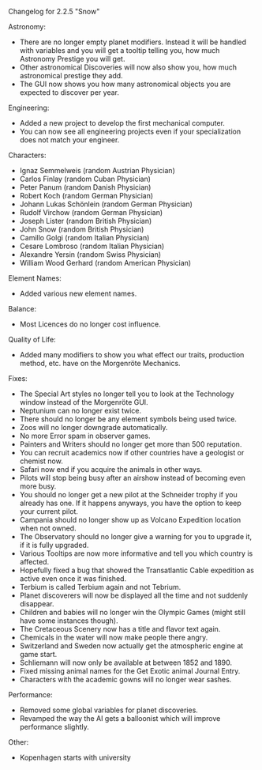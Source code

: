 Changelog for 2.2.5 "Snow"

Astronomy:
- There are no longer empty planet modifiers. Instead it will be handled with variables and you will get a tooltip telling you, how much Astronomy Prestige you will get.
- Other astronomical Discoveries will now also show you, how much astronomical prestige they add.
- The GUI now shows you how many astronomical objects you are expected to discover per year.

Engineering:
- Added a new project to develop the first mechanical computer.
- You can now see all engineering projects even if your specialization does not match your engineer.

Characters:
- Ignaz Semmelweis (random Austrian Physician)
- Carlos Finlay (random Cuban Physician)
- Peter Panum (random Danish Physician)
- Robert Koch (random German Physician)
- Johann Lukas Schönlein (random German Physician)
- Rudolf Virchow (random German Physician)
- Joseph Lister (random British Physician)
- John Snow (random British Physician)
- Camillo Golgi (random Italian Physician)
- Cesare Lombroso (random Italian Physician)
- Alexandre Yersin (random Swiss Physician)
- William Wood Gerhard (random American Physician)

Element Names:
- Added various new element names.

Balance:
- Most Licences do no longer cost influence.

Quality of Life:
- Added many modifiers to show you what effect our traits, production method, etc. have on the Morgenröte Mechanics.

Fixes:
- The Special Art styles no longer tell you to look at the Technology window instead of the Morgenröte GUI.
- Neptunium can no longer exist twice.
- There should no longer be any element symbols being used twice.
- Zoos will no longer downgrade automatically.
- No more Error spam in observer games.
- Painters and Writers should no longer get more than 500 reputation.
- You can recruit academics now if other countries have a geologist or chemist now.
- Safari now end if you acquire the animals in other ways.
- Pilots will stop being busy after an airshow instead of becoming even more busy.
- You should no longer get a new pilot at the Schneider trophy if you already has one. If it happens anyways, you have the option to keep your current pilot.
- Campania should no longer show up as Volcano Expedition location when not owned.
- The Observatory should no longer give a warning for you to upgrade it, if it is fully upgraded.
- Various Tooltips are now more informative and tell you which country is affected.
- Hopefully fixed a bug that showed the Transatlantic Cable expedition as active even once it was finished.
- Terbium is called Terbium again and not Tebrium.
- Planet discoverers will now be displayed all the time and not suddenly disappear.
- Children and babies will no longer win the Olympic Games (might still have some instances though).
- The Cretaceous Scenery now has a title and flavor text again.
- Chemicals in the water will now make people there angry.
- Switzerland and Sweden now actually get the atmospheric engine at game start.
- Schliemann will now only be available at between 1852 and 1890.
- Fixed missing animal names for the Get Exotic animal Journal Entry.
- Characters with the academic gowns will no longer wear sashes.

Performance:
- Removed some global variables for planet discoveries.
- Revamped the way the AI gets a balloonist which will improve performance slightly.

Other:
- Kopenhagen starts with university

